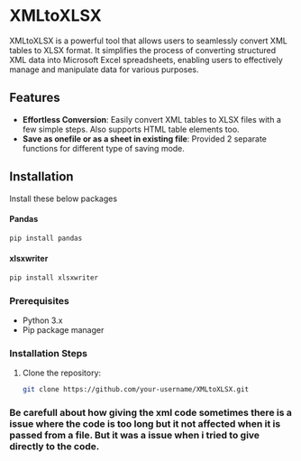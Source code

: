 # XMLtoXLSX

XMLtoXLSX is a powerful tool that allows users to seamlessly convert XML tables to XLSX format. It simplifies the process of converting structured XML data into Microsoft Excel spreadsheets, enabling users to effectively manage and manipulate data for various purposes.

## Features

- **Effortless Conversion**: Easily convert XML tables to XLSX files with a few simple steps. Also supports HTML table elements too.
- **Save as onefile  or as a sheet in existing file**: Provided 2 separate functions for different type of saving mode. 

## Installation
Install these below packages 
#### Pandas
```bash
pip install pandas
```

#### xlsxwriter
```bash
pip install xlsxwriter
```

### Prerequisites

- Python 3.x
- Pip package manager

### Installation Steps

1. Clone the repository:
   ```bash
   git clone https://github.com/your-username/XMLtoXLSX.git


### Be carefull about how giving the xml code sometimes there is a issue where the code is too long but it not affected when it is passed from a file. But it was a issue when i tried to give directly to the code.
